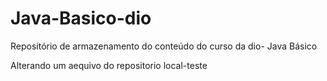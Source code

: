 # Java-Basico-dio
Repositório de armazenamento do conteúdo do curso da dio- Java Básico

Alterando um aequivo do repositorio local-teste